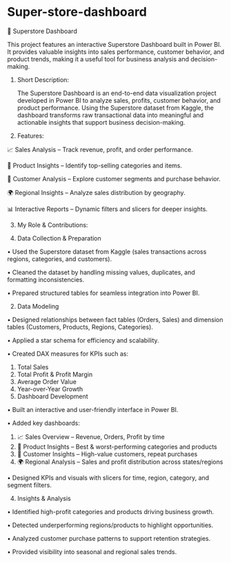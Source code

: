 # Super-store-dashboard

🏬 Superstore Dashboard

This project features an interactive Superstore Dashboard built in Power BI. It provides valuable insights into sales performance, customer behavior, and product trends, making it a useful tool for business analysis and decision-making.

1. Short Description:
   
   The Superstore Dashboard is an end-to-end data visualization project developed in Power BI to analyze sales, profits, customer behavior, and product performance. Using the Superstore dataset from Kaggle, the dashboard transforms raw transactional data into meaningful and actionable insights that support business decision-making.

2. Features:

📈 Sales Analysis – Track revenue, profit, and order performance.

🛒 Product Insights – Identify top-selling categories and items.

👥 Customer Analysis – Explore customer segments and purchase behavior.

🌍 Regional Insights – Analyze sales distribution by geography.

📊 Interactive Reports – Dynamic filters and slicers for deeper insights.

3. My Role & Contributions:
   
1.	Data Collection & Preparation
   
•	Used the Superstore dataset from Kaggle (sales transactions across regions, categories, and customers).

•	Cleaned the dataset by handling missing values, duplicates, and formatting inconsistencies.

•	Prepared structured tables for seamless integration into Power BI.

2.	Data Modeling
	
•	Designed relationships between fact tables (Orders, Sales) and dimension tables (Customers, Products, Regions, Categories).

•	Applied a star schema for efficiency and scalability.

•	Created DAX measures for KPIs such as:
  1.	Total Sales
  2.	Total Profit & Profit Margin
  3.	Average Order Value
  4.	Year-over-Year Growth
3.	Dashboard Development
	
•	Built an interactive and user-friendly interface in Power BI.

•	Added key dashboards:
 1.	📈 Sales Overview – Revenue, Orders, Profit by time
 2.	🛒 Product Insights – Best & worst-performing categories and products
 3.	👥 Customer Insights – High-value customers, repeat purchases
 4.	🌍 Regional Analysis – Sales and profit distribution across states/regions
   
•	Designed KPIs and visuals with slicers for time, region, category, and segment filters.

4.	Insights & Analysis
   
•	Identified high-profit categories and products driving business growth.

•	Detected underperforming regions/products to highlight opportunities.

•	Analyzed customer purchase patterns to support retention strategies.

•	Provided visibility into seasonal and regional sales trends.


